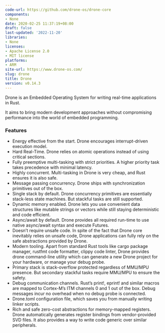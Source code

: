 ```yaml
---
code-url: https://github.com/drone-os/drone-core
components:
- None
date: 2020-02-25 11:37:19+08:00
draft: false
last-updated: '2022-11-20'
libraries:
- None
licenses:
- Apache License 2.0
- MIT license
platforms:
- ARM
site-url: https://www.drone-os.com/
slug: drone
title: Drone
version: v0.14.3
---
```


Drone is an Embedded Operating System for writing real-time applications in Rust.

<!--more-->

It aims to bring modern development approaches without compromising performance into the world of embedded programming.

### Features
- Energy effective from the start. Drone encourages interrupt-driven execution model.
- Hard Real-Time. Drone relies on atomic operations instead of using critical sections.
- Fully preemptive multi-tasking with strict priorities. A higher priority task takes precedence with minimal latency.
- Highly concurrent. Multi-tasking in Drone is very cheap, and Rust ensures it is also safe.
- Message passing concurrency. Drone ships with synchronization primitives out of the box.
- Single stack by default. Drone concurrency primitives are essentially stack-less state machines. But stackful tasks are still supported.
- Dynamic memory enabled. Drone lets you use convenient data structures like mutable strings or vectors while still staying deterministic and code efficient.
- Async/await by default. Drone provides all required run-time to use native async/await syntax and execute Futures.
- Doesn’t require unsafe code. In spite of the fact that Drone core inevitably relies on unsafe code, Drone applications can fully rely on the safe abstractions provided by Drone.
- Modern tooling. Apart from standard Rust tools like cargo package manager, rustfmt code formatter, clippy code linter, Drone provides drone command-line utility which can generate a new Drone project for your hardware, or manage your debug probe.
- Primary stack is stack-overflow protected regardless of MMU/MPU presence. But secondary stackful tasks require MMU/MPU to ensure the safety.
- Debug communication channels. Rust’s print!, eprint! and similar macros are mapped to Cortex-M’s ITM channels 0 and 1 out of the box. Debug messages incur no overhead when no debug probe is connected.
- Drone.toml configuration file, which saves you from manually writing linker scripts.
- Rich and safe zero-cost abstractions for memory-mapped registers. Drone automatically generates register bindings from vendor-provided SVD files. It also provides a way to write code generic over similar peripherals.
